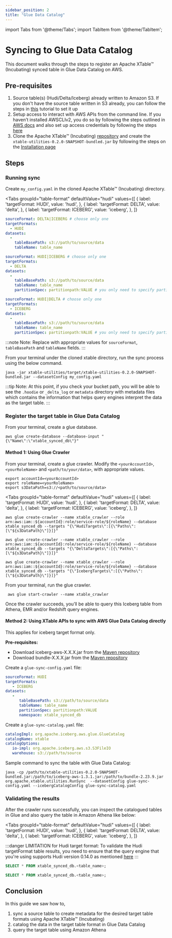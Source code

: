 ```yaml
---
sidebar_position: 2
title: "Glue Data Catalog"
---
```


import Tabs from '@theme/Tabs';
import TabItem from '@theme/TabItem';

# Syncing to Glue Data Catalog
This document walks through the steps to register an Apache XTable™ (Incubating) synced table in Glue Data Catalog on AWS.

## Pre-requisites
1. Source table(s) (Hudi/Delta/Iceberg) already written to Amazon S3.
   If you don't have the source table written in S3 already,
   you can follow the steps in [this](/docs/how-to#create-dataset) tutorial to set it up
2. Setup access to interact with AWS APIs from the command line.
   If you haven’t installed AWSCLIv2, you do so by following the steps outlined in
   [AWS docs](https://docs.aws.amazon.com/cli/latest/userguide/getting-started-install.html) and
   also set up access credentials by following the steps
   [here](https://docs.aws.amazon.com/cli/latest/userguide/getting-started-quickstart.html)
3. Clone the Apache XTable™ (Incubating) [repository](https://github.com/apache/incubator-xtable) and create the
   `xtable-utilities-0.2.0-SNAPSHOT-bundled.jar` by following the steps on the [Installation page](/docs/setup)

## Steps
### Running sync
Create `my_config.yaml` in the cloned Apache XTable™ (Incubating) directory.

<Tabs
groupId="table-format"
defaultValue="hudi"
values={[
{ label: 'targetFormat: HUDI', value: 'hudi', },
{ label: 'targetFormat: DELTA', value: 'delta', },
{ label: 'targetFormat: ICEBERG', value: 'iceberg', },
]}
>
<TabItem value="hudi">

```yaml md title="yaml"
sourceFormat: DELTA|ICEBERG # choose only one
targetFormats:
  - HUDI
datasets:
  -
    tableBasePath: s3://path/to/source/data
    tableName: table_name
```

</TabItem>
<TabItem value="delta">

```yaml md title="yaml"
sourceFormat: HUDI|ICEBERG # choose only one
targetFormats:
  - DELTA
datasets:
  -
    tableBasePath: s3://path/to/source/data
    tableName: table_name
    partitionSpec: partitionpath:VALUE # you only need to specify partitionSpec for HUDI sourceFormat
```

</TabItem>
<TabItem value="iceberg">

```yaml md title="yaml"
sourceFormat: HUDI|DELTA # choose only one
targetFormats:
  - ICEBERG
datasets:
  -
    tableBasePath: s3://path/to/source/data
    tableName: table_name
    partitionSpec: partitionpath:VALUE # you only need to specify partitionSpec for HUDI sourceFormat
```

</TabItem>
</Tabs>

:::note Note:
Replace with appropriate values for `sourceFormat`, `tableBasePath` and `tableName` fields.
:::

From your terminal under the cloned xtable directory, run the sync process using the below command.

 ```shell md title="shell"
 java -jar xtable-utilities/target/xtable-utilities-0.2.0-SNAPSHOT-bundled.jar --datasetConfig my_config.yaml
 ```

:::tip Note:
At this point, if you check your bucket path, you will be able to see the `.hoodie` or `_delta_log` or `metadata` directory
with metadata files which contains the information that helps query engines interpret the data as the target table.
:::

### Register the target table in Glue Data Catalog
From your terminal, create a glue database.
   
 ```shell md title="shell"
 aws glue create-database --database-input "{\"Name\":\"xtable_synced_db\"}"
 ```

#### Method 1: Using Glue Crawler
From your terminal, create a glue crawler. Modify the `<yourAccountId>`, `<yourRoleName>` 
and `<path/to/your/data>`, with appropriate values.

```shell md title="shell"
export accountId=<yourAccountId>
export roleName=<yourRoleName>
export s3DataPath=s3://<path/to/source/data>
```

<Tabs
groupId="table-format"
defaultValue="hudi"
values={[
{ label: 'targetFormat: HUDI', value: 'hudi', },
{ label: 'targetFormat: DELTA', value: 'delta', },
{ label: 'targetFormat: ICEBERG', value: 'iceberg', },
]}
>

<TabItem value="hudi">

```shell md title="shell"
aws glue create-crawler --name xtable_crawler --role arn:aws:iam::${accountId}:role/service-role/${roleName} --database xtable_synced_db --targets "{\"HudiTargets\":[{\"Paths\":[\"${s3DataPath}\"]}]}"
```

</TabItem>
<TabItem value="delta">

```shell md title="shell"
aws glue create-crawler --name xtable_crawler --role arn:aws:iam::${accountId}:role/service-role/${roleName} --database xtable_synced_db --targets "{\"DeltaTargets\":[{\"Paths\":[\"${s3DataPath}\"]}]}"
```

</TabItem>
<TabItem value="iceberg">

```shell md title="shell"
aws glue create-crawler --name xtable_crawler --role arn:aws:iam::${accountId}:role/service-role/${roleName} --database xtable_synced_db --targets "{\"IcebergTargets\":[{\"Paths\":[\"${s3DataPath}\"]}]}"
```

</TabItem>
</Tabs>

From your terminal, run the glue crawler.

```shell md title="shell"
 aws glue start-crawler --name xtable_crawler
```
Once the crawler succeeds, you’ll be able to query this Iceberg table from Athena,
EMR and/or Redshift query engines.


#### Method 2: Using XTable APIs to sync with AWS Glue Data Catalog directly
This applies for iceberg target format only.

**Pre-requisites:**
* Download iceberg-aws-X.X.X.jar from the [Maven repository](https://mvnrepository.com/artifact/org.apache.iceberg/iceberg-aws)
* Download bundle-X.X.X.jar from the [Maven repository](https://mvnrepository.com/artifact/software.amazon.awssdk/bundle)

Create a `glue-sync-config.yaml` file:

```yaml md title="yaml"
sourceFormat: HUDI
targetFormats:
   - ICEBERG
datasets:
   -
      tableBasePath: s3://path/to/source/data
      tableName: table_name
      partitionSpec: partitionpath:VALUE
      namespace: xtable_synced_db
```

Create a `glue-sync-catalog.yaml` file:

```yaml md title="yaml"
catalogImpl: org.apache.iceberg.aws.glue.GlueCatalog
catalogName: xtable
catalogOptions:
   io-impl: org.apache.iceberg.aws.s3.S3FileIO
   warehouse: s3://path/to/source
```

Sample command to sync the table with Glue Data Catalog:

```shell md title="shell"
java -cp /path/to/xtable-utilities-0.2.0-SNAPSHOT-bundled.jar:/path/to/iceberg-aws-1.3.1.jar:/path/to/bundle-2.23.9.jar org.apache.xtable.utilities.RunSync  --datasetConfig glue-sync-config.yaml --icebergCatalogConfig glue-sync-catalog.yaml
```
### Validating the results
After the crawler runs successfully, you can inspect the catalogued tables in Glue
and also query the table in Amazon Athena like below:

<Tabs
groupId="table-format"
defaultValue="hudi"
values={[
{ label: 'targetFormat: HUDI', value: 'hudi', },
{ label: 'targetFormat: DELTA', value: 'delta', },
{ label: 'targetFormat: ICEBERG', value: 'iceberg', },
]}
>

<TabItem value="hudi">

:::danger LIMITATION for Hudi target format:
To validate the Hudi targetFormat table results, you need to ensure that the query engine that you're using
supports Hudi version 0.14.0 as mentioned [here](/docs/features-and-limitations#hudi)
:::

</TabItem>
<TabItem value="delta">

```sql
SELECT * FROM xtable_synced_db.<table_name>;
```

</TabItem>
<TabItem value="iceberg">



```sql
SELECT * FROM xtable_synced_db.<table_name>;
```

</TabItem>
</Tabs>

## Conclusion
In this guide we saw how to,
1. sync a source table to create metadata for the desired target table formats using Apache XTable™ (Incubating)
2. catalog the data in the target table format in Glue Data Catalog
3. query the target table using Amazon Athena
